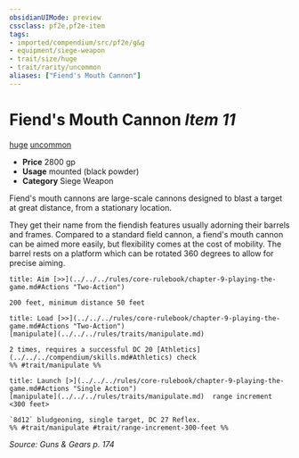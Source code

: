 ```yaml
---
obsidianUIMode: preview
cssclass: pf2e,pf2e-item
tags:
- imported/compendium/src/pf2e/g&g
- equipment/siege-weapon
- trait/size/huge
- trait/rarity/uncommon
aliases: ["Fiend's Mouth Cannon"]
---
```

# Fiend's Mouth Cannon *Item 11*  
[huge](huge-b1.md)  [uncommon](uncommon.md)  

- **Price** 2800 gp
- **Usage** mounted (black powder)
- **Category** Siege Weapon

Fiend's mouth cannons are large-scale cannons designed to blast a target at great distance, from a stationary location.

They get their name from the fiendish features usually adorning their barrels and frames. Compared to a standard field cannon, a fiend's mouth cannon can be aimed more easily, but flexibility comes at the cost of mobility. The barrel rests on a platform which can be rotated 360 degrees to allow for precise aiming.

```ad-embed-ability
title: Aim [>>](../../../rules/core-rulebook/chapter-9-playing-the-game.md#Actions "Two-Action")

200 feet, minimum distance 50 feet
```

```ad-embed-ability
title: Load [>>](../../../rules/core-rulebook/chapter-9-playing-the-game.md#Actions "Two-Action")
[manipulate](../../../rules/traits/manipulate.md)  

2 times, requires a successful DC 20 [Athletics](../../../compendium/skills.md#Athletics) check  
%% #trait/manipulate %%
```

```ad-embed-ability
title: Launch [>](../../../rules/core-rulebook/chapter-9-playing-the-game.md#Actions "Single Action")
[manipulate](../../../rules/traits/manipulate.md)  range increment <300 feet>  

`8d12` bludgeoning, single target, DC 27 Reflex.  
%% #trait/manipulate #trait/range-increment-300-feet %%
```

*Source: Guns & Gears p. 174*
